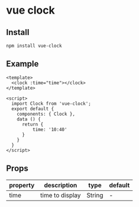 # vue clock

## Install

```
npm install vue-clock
```

## Example

```
<template>
  <clock :time="time"></clock>
</template>

<script>
  import Clock from 'vue-clock';
  export default {
    components: { Clock },
    data () {
      return {
          time: '10:40'
      }
    }
  }
</script>
```

## Props

| property | description | type | default |
|-|-|-|-|
| time | time to display | String | - |